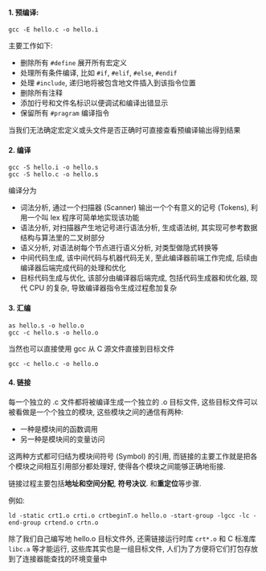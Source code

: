

#### 1. 预编译:

    gcc -E hello.c -o hello.i

主要工作如下:

* 删除所有 `#define` 展开所有宏定义
* 处理所有条件编译, 比如 `#if`, `#elif`, `#else`, `#endif`
* 处理 `#include`, 递归地将被包含地文件插入到该指令位置
* 删除所有注释
* 添加行号和文件名标识以便调试和编译出错显示
* 保留所有 `#pragram` 编译指令

当我们无法确定宏定义或头文件是否正确时可直接查看预编译输出得到结果

#### 2. 编译

    gcc -S hello.i -o hello.s
    gcc -S hello.c -o hello.s

编译分为

* 词法分析, 通过一个扫描器 (Scanner) 输出一个个有意义的记号 (Tokens), 利用一个叫 lex 程序可简单地实现该功能
* 语法分析, 对扫描器产生地记号进行语法分析, 生成语法树, 其实现可参考数据结构与算法里的二叉树部分
* 语义分析, 对语法树每个节点进行语义分析, 对类型做隐式转换等
* 中间代码生成, 该中间代码与机器代码无关, 至此编译器前端工作完成, 后续由编译器后端完成代码的处理和优化
* 目标代码生成与优化, 该部分由编译器后端完成, 包括代码生成器和优化器, 现代 CPU 的复杂, 导致编译器指令生成过程愈加复杂

#### 3. 汇编

    as hello.s -o hello.o
    gcc -c hello.s -o hello.o

当然也可以直接使用 gcc 从 C 源文件直接到目标文件

    gcc -c hello.c -o hello.o


#### 4. 链接

每一个独立的 .c 文件都将被编译生成一个独立的 .o 目标文件, 这些目标文件可以被看做是一个个独立的模块, 这些模块之间的通信有两种:

* 一种是模块间的函数调用
* 另一种是模块间的变量访问

这两种方式都可归结为模块间符号 (Symbol) 的引用, 而链接的主要工作就是把各个模块之间相互引用部分都处理好, 使得各个模块之间能够正确地衔接.

链接过程主要包括**地址和空间分配**, **符号决议**. 和**重定位**等步骤.

例如:

    ld -static crt1.o crti.o crtbeginT.o hello.o -start-group -lgcc -lc -end-group crtend.o crtn.o 

除了我们自己编写地 hello.o 目标文件外, 还需链接运行时库 `crt*.o` 和 C 标准库 `libc.a` 等才能运行, 这些库其实也是一组目标文件, 人们为了方便将它们打包存放到了连接器能查找的环境变量中
